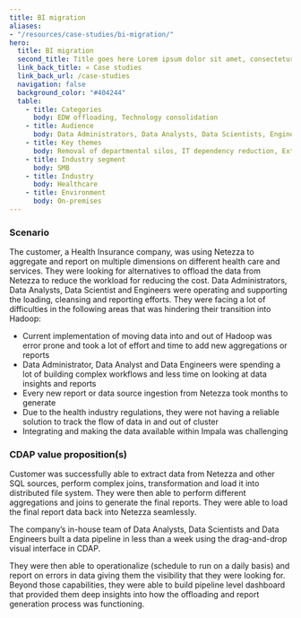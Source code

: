 ```yaml
---
title: BI migration
aliases:
- "/resources/case-studies/bi-migration/"
hero:
  title: BI migration
  second_title: Title goes here Lorem ipsum dolor sit amet, consectetur adipiscing elit.
  link_back_title: « Case studies
  link_back_url: /case-studies
  navigation: false
  background_color: "#404244"
  table:
    - title: Categories
      body: EDW offloading, Technology consolidation
    - title: Audience
      body: Data Administrators, Data Analysts, Data Scientists, Engineers
    - title: Key themes
      body: Removal of departmental silos, IT dependency reduction, Extensibility
    - title: Industry segment
      body: SMB
    - title: Industry
      body: Healthcare
    - title: Environment
      body: On-premises
---
```


### Scenario

The customer, a Health Insurance company, was using Netezza to aggregate and report on multiple dimensions on different health 
care and services. They were looking for alternatives to offload the data from Netezza to reduce the workload for reducing the 
cost. Data Administrators, Data Analysts, Data Scientist and Engineers were operating and supporting the loading, cleansing and 
reporting efforts. They were facing a lot of difficulties in the following 
areas that was hindering their transition into Hadoop:

* Current implementation of moving data into and out of Hadoop was 
error prone and took a lot of effort and time to add new aggregations or reports
* Data Administrator, Data Analyst and Data Engineers were spending a lot of building complex workflows 
and less time on looking at data insights and reports
* Every new report or data source ingestion from Netezza took months to generate
* Due to the health industry regulations, they were not having a reliable solution to track the 
flow of data in and out of cluster
* Integrating and making the data available within Impala was challenging

### CDAP value proposition(s)

Customer was successfully able to extract data from Netezza and other SQL sources, perform complex joins, transformation and load it into distributed file system. They were then able to perform different aggregations and joins to generate the final reports. They were able to load the final report data back into Netezza seamlessly. 

The company’s in-house team of Data Analysts, Data Scientists and Data Engineers built a data pipeline in less than a week using the drag-and-drop visual interface in CDAP. 

They were then able to operationalize (schedule to run on a daily basis) and report on errors in data giving them the visibility that they were looking for. 
Beyond those capabilities, they were able to build pipeline level dashboard that provided them deep insights into how the offloading and report generation process was functioning.